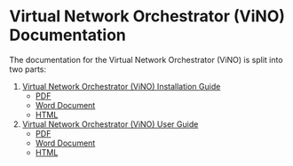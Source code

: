 # Virtual Network Orchestrator (ViNO) Documentation

The documentation for the Virtual Network Orchestrator (ViNO) is split into two parts:

1. [Virtual Network Orchestrator (ViNO) Installation Guide](INSTALL.md)
    - [PDF](Virtual%20Network%20Orchestrator%20(ViNO)%20Installation%20Guide.pdf)
    - [Word Document](Virtual%20Network%20Orchestrator%20(ViNO)%20Installation%20Guide.docx)
    - [HTML](Virtual%20Network%20Orchestrator%20(ViNO)%20Installation%20Guide.html)
2. [Virtual Network Orchestrator (ViNO) User Guide](USER.md) 
    - [PDF](Virtual%20Network%20Orchestrator%20(ViNO)%20User%20Guide.pdf)
    - [Word Document](Virtual%20Network%20Orchestrator%20(ViNO)%20User%20Guide.docx)
    - [HTML](Virtual%20Network%20Orchestrator%20(ViNO)%20User%20Guide.html)